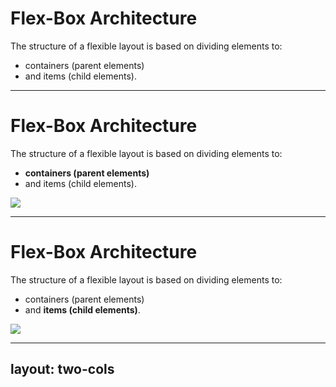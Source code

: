 # Flex-Box Architecture
The structure of a flexible layout is based on dividing elements to:  
* containers (parent elements) 
* and items (child elements). 

---

# Flex-Box Architecture
The structure of a flexible layout is based on dividing elements to:  
* <span class="text-indigo-500">**containers (parent elements)**</span>
*  and items (child elements). 

<img src="/assets/01-container.svg" class="rounded" />

---

# Flex-Box Architecture
The structure of a flexible layout is based on dividing elements to:  
* containers (parent elements)
* and <span class="text-yellow-500">**items (child elements)**</span>. 

<img src="/assets/02-items.svg" class="rounded" />


---
layout: two-cols
---

<template v-slot:default>

# Page 2

This is a page with the layout `center` and a background image.

```ts
  function add(
    a: Ref<number> | number,
    b: Ref<number> | number
  ) {
    return computed(() => unref(a) + unref(b))
  }
```
</template>

<template v-slot:right>

# Page 2

This is a page with the layout `center` and a background image.

```ts {2,3}
  function add(
    a: Ref<number> | number,
    b: Ref<number> | number
  ) {
    return computed(() => unref(a) + unref(b))
  }
```
</template>
